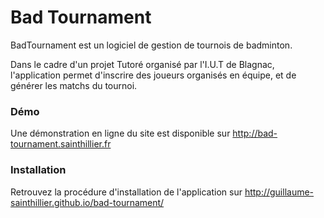 Bad Tournament
==============

BadTournament est un logiciel de gestion de tournois de badminton.

Dans le cadre d'un projet Tutoré organisé par l'I.U.T de Blagnac, l'application permet d'inscrire des joueurs organisés en équipe,
et de générer les matchs du tournoi.


### Démo
Une démonstration en ligne du site est disponible sur http://bad-tournament.sainthillier.fr


### Installation
Retrouvez la procédure d'installation de l'application sur http://guillaume-sainthillier.github.io/bad-tournament/

